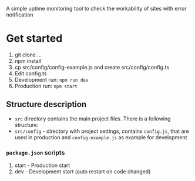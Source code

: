 A simple uptime monitoring tool to check the workability of sites with error notification

# Get started

1) git clone ...
2) npm install
3) cp src/config/config-example.js and create src/config/config.ts
4) Edit config.ts
5) Development run: `npm run dev`
6) Production run: `npm start`

## Structure description

- `src` directory contains the main project files. There is a following structure:
- `src/config` - directory with project settings, contains `config.js`, that are used in production
  and `config-example.js` as example for development

### `package.json` scripts

1) start - Production start
2) dev - Development start (auto restart on code changed)
